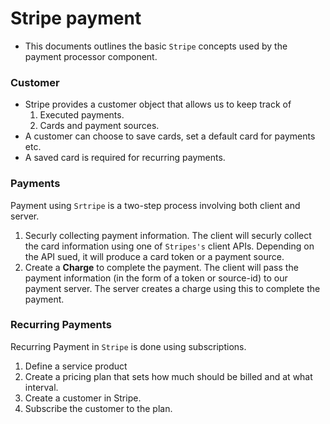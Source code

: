 # Stripe payment
* This documents outlines the basic `Stripe` concepts used by the payment processor component.

### Customer
 *  Stripe provides a customer object that allows us to keep track of
     1. Executed payments.
     2. Cards and payment sources.
 * A customer can choose to save cards, set a default card for payments etc.
 * A saved card is required for recurring payments.

### Payments
 Payment using `Srtripe` is a two-step process involving both client and server.
 1. Securly collecting payment information. The client will securly collect the card information using one of `Stripes's` client APIs. Depending on the API sued, it will produce a card token or a payment source.
 2. Create a **Charge** to complete the payment. The client will pass the payment information (in the form of a token or source-id) to our payment server. The server creates a charge using this to complete the payment.

### Recurring Payments
 Recurring Payment in `Stripe` is done using subscriptions.
 1. Define a service product
 2. Create a pricing plan that sets how much should be billed and at what interval.
 3. Create a customer in Stripe.
 4. Subscribe the customer to the plan.

